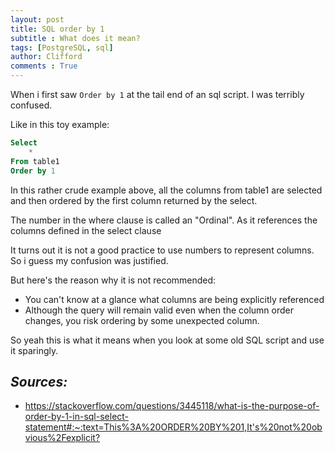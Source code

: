 ```yaml
---
layout: post
title: SQL order by 1
subtitle : What does it mean? 
tags: [PostgreSQL, sql]
author: Clifford
comments : True
---
```


When i first saw `Order by 1` at the tail end of an sql script. I was terribly confused.
<br>

Like in this toy example:

```sql
Select 
    *
From table1
Order by 1
```

In this rather crude example above, all the columns from table1 are selected and then ordered by the first column returned by the select.

The number in the where clause is called an "Ordinal". As it references the columns defined in the select clause 

It turns out it is not a good practice to use numbers to represent columns. So i guess my confusion was justified.


But here's the reason why it is not recommended:
- You can't know at a glance what columns are being explicitly referenced
- Although the query will remain valid even when the column order changes, you risk ordering by some unexpected column.

So yeah this is what it means when you look at some old SQL script and use it sparingly.

## _Sources:_
- <https://stackoverflow.com/questions/3445118/what-is-the-purpose-of-order-by-1-in-sql-select-statement#:~:text=This%3A%20ORDER%20BY%201,It's%20not%20obvious%2Fexplicit?>